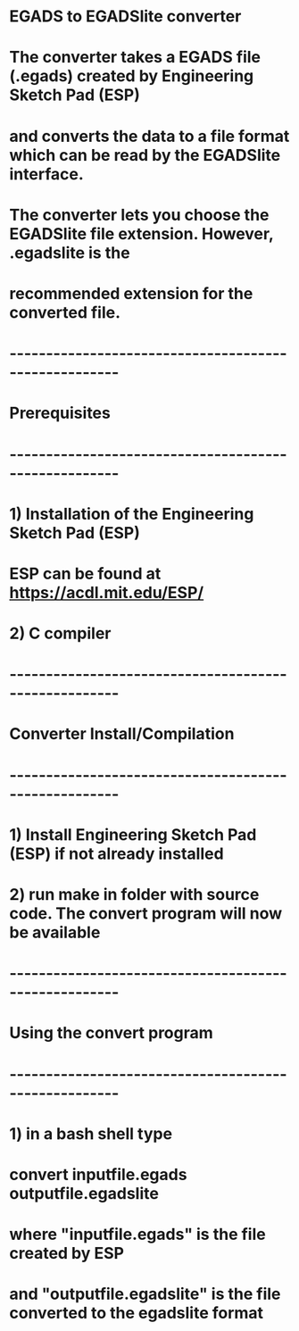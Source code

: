 # EGADS to EGADSlite converter
#
# The converter takes a EGADS file (.egads) created by Engineering Sketch Pad (ESP)
# and converts the data to a file format which can be read by the EGADSlite interface.
# The converter lets you choose the EGADSlite file extension. However, .egadslite is the
# recommended extension for the converted file.
#
#
# -----------------------------------------------------
#              Prerequisites
# -----------------------------------------------------
#   1) Installation of the Engineering Sketch Pad (ESP)
#      ESP can be found at https://acdl.mit.edu/ESP/
#
#   2) C compiler
#
#
# -----------------------------------------------------
#              Converter Install/Compilation
# -----------------------------------------------------
#   1) Install Engineering Sketch Pad (ESP) if not already installed
# 
#   2) run make in folder with source code. The convert program will now be available
#
#
# -----------------------------------------------------
#              Using the convert program
# -----------------------------------------------------
#   1) in a bash shell type
#
#      convert inputfile.egads outputfile.egadslite
#
#      where "inputfile.egads" is the file created by ESP
#      and "outputfile.egadslite" is the file converted to the egadslite format
#
#
#
